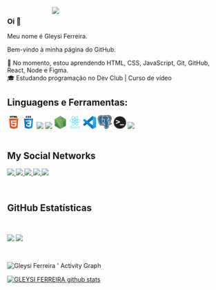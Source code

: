 <img src="https://raw.githubusercontent.com/MicaelliMedeiros/micaellimedeiros/master/image/computer-illustration.png" min-width="400px" max-width="400px" width="400px" align="right">

### Oi 👋
Meu nome é Gleysi Ferreira.
<br>

Bem-vindo à minha página do GitHub.

🌱 No momento, estou aprendendo HTML, CSS, JavaScript, Git, GitHub, React, Node e Figma.<br>
🎓 Estudando programação no Dev Club | Curso de vídeo


## **Linguagens e Ferramentas:**  

<code><img height="30" src="https://raw.githubusercontent.com/github/explore/80688e429a7d4ef2fca1e82350fe8e3517d3494d/topics/html/html.png"></code>
<code><img height="30" src="https://raw.githubusercontent.com/github/explore/80688e429a7d4ef2fca1e82350fe8e3517d3494d/topics/css/css.png"></code>
<code><img height="30" src="https://camo.githubusercontent.com/a4199191bff0e00930a78bbcd5f4257c4db4efc3d4bf3b19ca16041751b4c1be/68747470733a2f2f736b696c6c69636f6e732e6465762f69636f6e733f693d6a73"></code>
<code><img height="30" src="[https://raw.githubusercontent.com/github/explore/80688e429a7d4ef2fca1e82350fe8e3517d3494d/topics/git/git.png](https://camo.githubusercontent.com/9c44054e182f0a86566d67e0b1ea7e986dfb09379ef8c703df199973e42ccfbd/68747470733a2f2f736b696c6c69636f6e732e6465762f69636f6e733f693d676974)"></code>
<code><img height="30" src="https://raw.githubusercontent.com/github/explore/80688e429a7d4ef2fca1e82350fe8e3517d3494d/topics/nodejs/nodejs.png"></code>
<code><img height="30" src="https://raw.githubusercontent.com/devicons/devicon/master/icons/react/react-original-wordmark.svg"></code>
<code><img height="30" src="https://raw.githubusercontent.com/github/explore/80688e429a7d4ef2fca1e82350fe8e3517d3494d/topics/visual-studio-code/visual-studio-code.png"></code>
<code><img height="32" src="https://raw.githubusercontent.com/github/explore/80688e429a7d4ef2fca1e82350fe8e3517d3494d/topics/postgresql/postgresql.png"></code>
<code><img height="30" src="https://raw.githubusercontent.com/github/explore/80688e429a7d4ef2fca1e82350fe8e3517d3494d/topics/terminal/terminal.png"></code>
<code><img height="30" src="https://camo.githubusercontent.com/93595163b3cbf352daa088a91c1117a5c0ff0160e4c7542ed4fb01762f95722e/68747470733a2f2f63646e2e69636f6e73636f75742e636f6d2f69636f6e2f667265652f706e672d3531322f6669676d612d3638323038332e706e67"></code>
<br>
<br>

## **My Social Networks**

<p align="left">
  <a href="gleysi.lcf@gmail.com" alt="Gmail" target="_blank">
  <img src="https://img.shields.io/badge/-Gmail-FF0000?style=for-the-badge&logo=gmail&logoColor=white">
  </a> 

  <a href="https://www.linkedin.com/in/gleysi-ferreira/" alt="Linkedin" target="blank">
  <img src="https://img.shields.io/badge/LinkedIn-0077B5?style=for-the-badge&logo=linkedin&logoColor=white">
  </a> 
  
  <a href="https://wa.me/5532999417261" alt="WhatsApp" target="_blank">
  <img src="https://img.shields.io/badge/WhatsApp-25D366?style=for-the-badge&logo=whatsapp&logoColor=white">
  </a>

  <a href="https://www.facebook.com/gleysi.ferreira/" alt="Facebook" target="blank">
  <img src="https://img.shields.io/badge/Facebook-1877F2?style=for-the-badge&logo=facebook&logoColor=white">
  </a>

  <a href="https://www.instagram.com/gleysi.ferreira/" alt="Instagram" target="blank">
  <img src="https://img.shields.io/badge/Instagram-E4405F?style=for-the-badge&logo=instagram&logoColor=white">
  </a>
  </p>

<br>

## **GitHub Estatísticas**

<br/>
<p align="left">
   <img width="49.5%" src="https://github-readme-stats.vercel.app/api?username=gleysiferreira&show_icons=true&theme=gruvbox&hide_border=true" />
    <img width="49.5%" src="https://github-readme-streak-stats.herokuapp.com/?user=gleysiferreira&theme=gruvbox&hide_border=true" />
  </a>
</p>
<br>

![Gleysi Ferreira ' Activity Graph](https://activity-graph.herokuapp.com/graph?username=gleysiferreira&custom_title=Gleysi%20Contribution%20Graph&theme=gruvbox&bg_color=282828&hide_border=true&line=d1a01f&point=c58545)


<a href="https://github.com/gleysiferreira">
  <img align="center" src="https://github-readme-stats.vercel.app/api/top-langs/?username=gleysiferreira&theme=gruvbox&hide_langs_below=1" alt="GLEYSI FERREIRA github stats"/>
</a>
